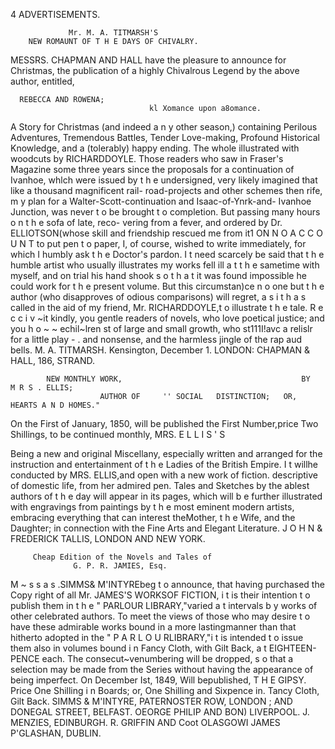 4                                           ADVERTISEMENTS.


                 Mr. M. A. TITMARSH'S
        NEW ROMAUNT OF T H E DAYS OF CHIVALRY.
MESSRS. CHAPMAN AND HALL have the pleasure to announce for
               Christmas, the publication of a highly Chivalrous Legend by the above author, entitled,

      REBECCA AND ROWENA;
                                   kl Xomance upon a8omance.
   A Story for Christmas (and indeed a n y other season,) containing Perilous Adventures, Tremendous Battles,
Tender Love-making, Profound Historical Knowledge, and a (tolerably) happy ending. The whole illustrated
with woodcuts by RICHARDDOYLE.
   Those readers who saw in Fraser's Magazine some three years since the proposals for a continuation of
Ivanhoe, whlch were issued by t h e undersigned, very likely imagined that like a thousand magnificent rail-
road-projects and other schemes then rife, m y plan for a Walter-Scott-continuation and Isaac-of-Ynrk-and-
Ivanhoe Junction, was never t o be brought t o completion. But passing many hours o n t h e sofa of late, reco-
vering from a fever, and ordered by Dr. ELLIOTSON(whose skill and friendship rescued me from it1 ON N O
A C C O U N T to put pen t o paper, I, of course, wished to write immediately, for which I humbly ask t h e Doctor's
pardon.
   I t need scarcely be said that t h e humble artist who usually illustrates my works fell ill a t t h e sametime with
myself, and on trial his hand shook s o t h a t it was found impossible he could work for t h e present volume.
But this circumstan)ce n o one but t h e author (who disapproves of odious comparisons) will regret, a s i t h a s
called in the aid of my friend, Mr. RICHARDDOYLE,t o illustrate t h e tale.
   R e c c i v ~it kindly, you gentle readers of novels, who love poetical justice; and you h o ~ ~ echil~lren
                                                                                                       st       of large
and small growth, who st111I!avc a relislr for a little play
                                                           - . and nonsense, and the harmless jingle of the rap aud
bells.
                                                                                           M. A. TITMARSH.
   Kensington, December 1.
                           LONDON: CHAPMAN & HALL, 186, STRAND.

            NEW MONTHLY WORK,                                        BY        M R S . ELLIS;
                        AUTHOR OF     '' SOCIAL   DISTINCTION;   OR, HEARTS A N D HOMES."

On the First of January, 1850, will be published the First Number,price Two Shillings, to be continued monthly,
                                          MRS. E L L I S ' S




Being a new and original Miscellany, especially written and arranged for the instruction and entertainment of
t h e Ladies of the British Empire. I t willhe conducted by MRS. ELLIS,and open with a new work of fiction.
descriptive of domestic life, from her admired pen. Tales and Sketches by the ablest authors of t h e day will
appear in its pages, which will b e further illustrated with engravings from paintings by t h e most eminent
modern artists, embracing everything that can interest theMother, t h e Wife, and the Daughter; in connection
with the Fine Arts and Elegant Literature.
                        J O H N & FREDERICK TALLIS, LONDON AND NEW YORK.


         Cheap Edition of the Novels and Tales of
                  G. P. R. JAMIES, Esq.
M ~ s s a s .SIMMS& M'INTYREbeg t o announce, that having purchased the Copy right of all Mr. JAMES'S
WORKSOF FICTION,     i t is their intention t o publish them in t h e " PARLOUR LIBRARY,"varied a t intervals b y
works of other celebrated authors.
    To meet the views of those who may desire t o have these admirable works bound in a more lastingmanner
than that hitherto adopted in the " P A R L O U RLIBRARY,"i t is intended t o issue them also in volumes bound i n
Fancy Cloth, with Gilt Back, a t EIGHTEEN-PENCE         each. The consecut~venumbering will be dropped, s o that
a selection may be made from the Series without having the appearance of being imperfect.
                                  On December Ist, 1849, Will bepublished,
                                       T H E GIPSY.
              Price One Shilling i n Boards; or, One Shilling and Sixpence in. Tancy Cloth, Gilt Back.
    SIMMS & M'INTYRE, PATERNOSTER ROW, LONDON ; AND DONEGAL STREET, BELFAST.
OEORGE PHILIP AND BON) LIVERPOOL. J. MENZIES, EDINBURGH. R. GRIFFIN AND Coot OLASGOWI
                                            JAMES P'GLASHAN,      DUBLIN.
